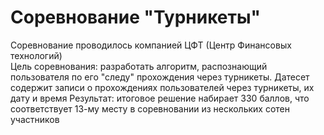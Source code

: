 # Соревнование "Турникеты"
Соревнование проводилось компанией ЦФТ (Центр Финансовых технологий)<br>
Цель соревнования: разработать алгоритм, распознающий пользователя по его "следу" прохождения через турникеты. Датесет содержит записи о прохождениях пользователей через турникеты, их дату и время
Результат: итоговое решение набирает 330 баллов, что соответствует 13-му месту в соревновании из нескольких сотен участников
